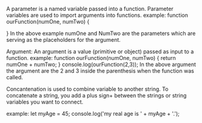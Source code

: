 <!-- Difference between function parameters and argument -->

A parameter is a named variable passed into a function. Parameter variables are used to import arguments into functions.
example: function ourFunction(numOne, numTwo) {

}
In the above example numOne and NumTwo are the parameters which are serving as the placeholders for the argument.

Argument: An argument is a value (primitive or object) passed as input to a function.
example: function ourFunction(numOne, numTwo) {
return numOne + numTwo;
}
console.log(ourFunction(2,3));
In the above argument the argument are the 2 and 3 inside the parenthesis when the function was called.

Concantenation is used to combine variable to another string. To concatenate a string, you add a plus sign+ between the strings or string variables you want to connect.

example: let myAge = 45;
console.log('my real age is ' + myAge + '.');
